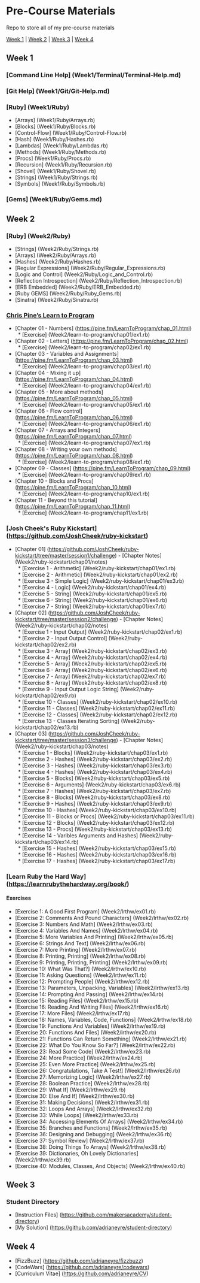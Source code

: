 # Pre-Course Materials

Repo to store all of my pre-course materials

[Week 1](#Week1) | [Week 2](#Week2) | [Week 3](#Week3) | [Week 4](#Week4)

## <a name="Week1">Week 1</a>

### [Command Line Help] (Week1/Terminal/Terminal-Help.md)
### [Git Help] (Week1/Git/Git-Help.md)
### [Ruby] (Week1/Ruby)
* [Arrays] (Week1/Ruby/Arrays.rb)
* [Blocks] (Week1/Ruby/Blocks.rb)
* [Control-Flow] (Week1/Ruby/Control-Flow.rb)
* [Hash] (Week1/Ruby/Hashes.rb)
* [Lambdas] (Week1/Ruby/Lambdas.rb)
* [Methods] (Week1/Ruby/Methods.rb)
* [Procs] (Week1/Ruby/Procs.rb)
* [Recursion] (Week1/Ruby/Recursion.rb)
* [Shovel] (Week1/Ruby/Shovel.rb)
* [Strings] (Week1/Ruby/Strings.rb)
* [Symbols] (Week1/Ruby/Symbols.rb)

### [Gems] (Week1/Ruby/Gems.md)

## <a name="Week2">Week 2</a>

### [Ruby] (Week2/Ruby)
* [Strings] (Week2/Ruby/Strings.rb)
* [Arrays] (Week2/Ruby/Arrays.rb)
* [Hashes] (Week2/Ruby/Hashes.rb)
* [Regular Expressions] (Week2/Ruby/Regular_Expressions.rb)
* [Logic and Control] (Week2/Ruby/Logic_and_Control.rb)
* [Reflection Introspection] (Week2/Ruby/Reflection_Introspection.rb)
* [ERB Embedded] (Week2/Ruby/ERB_Embedded.rb)
* [Ruby GEMS] (Week2/Ruby/Ruby_Gems.rb)
* [Sinatra] (Week2/Ruby/Sinatra.rb)

### [Chris Pine’s Learn to Program](https://drive.google.com/file/d/0Bz17qR4zZedib0M5RnRwWFl3MUk/view) <br />
* [Chapter 01 - Numbers] (https://pine.fm/LearnToProgram/chap_01.html) <br />
&nbsp;&nbsp;* [Exercise] (Week2/learn-to-program/chap01/ex1.rb) <br />
* [Chapter 02 - Letters] (https://pine.fm/LearnToProgram/chap_02.html) <br />
&nbsp;&nbsp;* [Exercise] (Week2/learn-to-program/chap02/ex1.rb) <br />
* [Chapter 03 - Variables and Assignments] (https://pine.fm/LearnToProgram/chap_03.html) <br />
&nbsp;&nbsp;* [Exercise] (Week2/learn-to-program/chap03/ex1.rb) <br />
* [Chapter 04 - Mixing it up] (https://pine.fm/LearnToProgram/chap_04.html) <br />
&nbsp;&nbsp;* [Exercise] (Week2/learn-to-program/chap04/ex1.rb) <br />
* [Chapter 05 - More about methods] (https://pine.fm/LearnToProgram/chap_05.html) <br />
&nbsp;&nbsp;* [Exercise] (Week2/learn-to-program/chap05/ex1.rb) <br />
* [Chapter 06 - Flow control] (https://pine.fm/LearnToProgram/chap_06.html) <br />
&nbsp;&nbsp;* [Exercise] (Week2/learn-to-program/chap06/ex1.rb) <br />
* [Chapter 07 - Arrays and Integers] (https://pine.fm/LearnToProgram/chap_07.html) <br />
&nbsp;&nbsp;* [Exercise] (Week2/learn-to-program/chap07/ex1.rb) <br />
* [Chapter 08 - Writing your own methods] (https://pine.fm/LearnToProgram/chap_08.html) <br />
&nbsp;&nbsp;* [Exercise] (Week2/learn-to-program/chap08/ex1.rb) <br />
* [Chapter 09 - Classes] (https://pine.fm/LearnToProgram/chap_09.html) <br />
&nbsp;&nbsp;* [Exercise] (Week2/learn-to-program/chap09/ex1.rb) <br />
* [Chapter 10 - Blocks and Procs] (https://pine.fm/LearnToProgram/chap_10.html) <br />
&nbsp;&nbsp;* [Exercise] (Week2/learn-to-program/chap10/ex1.rb) <br />
* [Chapter 11 - Beyond this tutorial] (https://pine.fm/LearnToProgram/chap_11.html) <br />
&nbsp;&nbsp;* [Exercise] (Week2/learn-to-program/chap11/ex1.rb) <br />

### [Josh Cheek's Ruby Kickstart] (https://github.com/JoshCheek/ruby-kickstart)
* [Chapter 01] (https://github.com/JoshCheek/ruby-kickstart/tree/master/session1/challenge) - [Chapter Notes] (Week2/ruby-kickstart/chap01/notes) <br />
&nbsp;&nbsp;* [Exercise 1 - Arithmetic] (Week2/ruby-kickstart/chap01/ex1.rb) <br />
&nbsp;&nbsp;* [Exercise 2 - Arithmetic] (Week2/ruby-kickstart/chap01/ex2.rb) <br />
&nbsp;&nbsp;* [Exercise 3 - Simple Logic] (Week2/ruby-kickstart/chap01/ex3.rb) <br />
&nbsp;&nbsp;* [Exercise 4 - Logic] (Week2/ruby-kickstart/chap01/ex4.rb) <br />
&nbsp;&nbsp;* [Exercise 5 - String] (Week2/ruby-kickstart/chap01/ex5.rb) <br />
&nbsp;&nbsp;* [Exercise 6 - String] (Week2/ruby-kickstart/chap01/ex6.rb) <br />
&nbsp;&nbsp;* [Exercise 7 - String] (Week2/ruby-kickstart/chap01/ex7.rb) <br />
* [Chapter 02] (https://github.com/JoshCheek/ruby-kickstart/tree/master/session2/challenge) - [Chapter Notes] (Week2/ruby-kickstart/chap02/notes) <br />
&nbsp;&nbsp;* [Exercise 1 - Input Output] (Week2/ruby-kickstart/chap02/ex1.rb) <br />
&nbsp;&nbsp;* [Exercise 2 - Input Output Control] (Week2/ruby-kickstart/chap02/ex2.rb) <br />
&nbsp;&nbsp;* [Exercise 3 - Array] (Week2/ruby-kickstart/chap02/ex3.rb) <br />
&nbsp;&nbsp;* [Exercise 4 - Array] (Week2/ruby-kickstart/chap02/ex4.rb) <br />
&nbsp;&nbsp;* [Exercise 5 - Array] (Week2/ruby-kickstart/chap02/ex5.rb) <br />
&nbsp;&nbsp;* [Exercise 6 - Array] (Week2/ruby-kickstart/chap02/ex6.rb)<br />
&nbsp;&nbsp;* [Exercise 7 - Array] (Week2/ruby-kickstart/chap02/ex7.rb) <br />
&nbsp;&nbsp;* [Exercise 8 - Array] (Week2/ruby-kickstart/chap02/ex8.rb) <br />
&nbsp;&nbsp;* [Exercise 9 - Input Output Logic String] (Week2/ruby-kickstart/chap02/ex9.rb)<br />
&nbsp;&nbsp;* [Exercise 10 - Classes] (Week2/ruby-kickstart/chap02/ex10.rb) <br />
&nbsp;&nbsp;* [Exercise 11 - Classes] (Week2/ruby-kickstart/chap02/ex11.rb)<br />
&nbsp;&nbsp;* [Exercise 12 - Classes] (Week2/ruby-kickstart/chap02/ex12.rb)<br />
&nbsp;&nbsp;* [Exercise 13 - Classes Iterating Sorting] (Week2/ruby-kickstart/chap02/ex13.rb) <br />
* [Chapter 03] (https://github.com/JoshCheek/ruby-kickstart/tree/master/session3/challenge)  - [Chapter Notes] (Week2/ruby-kickstart/chap03/notes) <br />
&nbsp;&nbsp;* [Exercise 1 - Blocks] (Week2/ruby-kickstart/chap03/ex1.rb) <br />
&nbsp;&nbsp;* [Exercise 2 - Hashes] (Week2/ruby-kickstart/chap03/ex2.rb) <br />
&nbsp;&nbsp;* [Exercise 3 - Hashes] (Week2/ruby-kickstart/chap03/ex3.rb) <br />
&nbsp;&nbsp;* [Exercise 4 - Hashes] (Week2/ruby-kickstart/chap03/ex4.rb) <br />
&nbsp;&nbsp;* [Exercise 5 - Blocks] (Week2/ruby-kickstart/chap03/ex5.rb)<br />
&nbsp;&nbsp;* [Exercise 6 - Arguments] (Week2/ruby-kickstart/chap03/ex6.rb)<br />
&nbsp;&nbsp;* [Exercise 7 - Hashes] (Week2/ruby-kickstart/chap03/ex7.rb)<br />
&nbsp;&nbsp;* [Exercise 8 - Blocks] (Week2/ruby-kickstart/chap03/ex8.rb)<br />
&nbsp;&nbsp;* [Exercise 9 - Hashes] (Week2/ruby-kickstart/chap03/ex9.rb) <br />
&nbsp;&nbsp;* [Exercise 10 - Hashes] (Week2/ruby-kickstart/chap03/ex10.rb)<br />
&nbsp;&nbsp;* [Exercise 11 - Blocks or Procs] (Week2/ruby-kickstart/chap03/ex11.rb)<br />
&nbsp;&nbsp;* [Exercise 12 - Blocks] (Week2/ruby-kickstart/chap03/ex12.rb)<br />
&nbsp;&nbsp;* [Exercise 13 - Procs] (Week2/ruby-kickstart/chap03/ex13.rb)<br />
&nbsp;&nbsp;* [Exercise 14 - Varibles Arguments and Hashes] (Week2/ruby-kickstart/chap03/ex14.rb)<br />
&nbsp;&nbsp;* [Exercise 15 - Hashes] (Week2/ruby-kickstart/chap03/ex15.rb)<br />
&nbsp;&nbsp;* [Exercise 16 - Hashes] (Week2/ruby-kickstart/chap03/ex16.rb)<br />
&nbsp;&nbsp;* [Exercise 17 - Hashes] (Week2/ruby-kickstart/chap03/ex17.rb)<br />

### [Learn Ruby the Hard Way] (https://learnrubythehardway.org/book/)
#### Exercises #####
* [Exercise 1: A Good First Program] (Week2/lrthw/ex01.rb)
* [Exercise 2: Comments And Pound Characters] (Week2/lrthw/ex02.rb)
* [Exercise 3: Numbers And Math] (Week2/lrthw/ex03.rb)
* [Exercise 4: Variables And Names] (Week2/lrthw/ex04.rb)
* [Exercise 5: More Variables And Printing] (Week2/lrthw/ex05.rb)
* [Exercise 6: Strings And Text] (Week2/lrthw/ex06.rb)
* [Exercise 7: More Printing] (Week2/lrthw/ex07.rb)
* [Exercise 8: Printing, Printing] (Week2/lrthw/ex08.rb)
* [Exercise 9: Printing, Printing, Printing] (Week2/lrthw/ex09.rb)
* [Exercise 10: What Was That?] (Week2/lrthw/ex10.rb)
* [Exercise 11: Asking Questions] (Week2/lrthw/ex11.rb)
* [Exercise 12: Prompting People] (Week2/lrthw/ex12.rb)
* [Exercise 13: Parameters, Unpacking, Variables] (Week2/lrthw/ex13.rb)
* [Exercise 14: Prompting And Passing] (Week2/lrthw/ex14.rb)
* [Exercise 15: Reading Files] (Week2/lrthw/ex15.rb)
* [Exercise 16: Reading And Writing Files] (Week2/lrthw/ex16.rb)
* [Exercise 17: More Files] (Week2/lrthw/ex17.rb)
* [Exercise 18: Names, Variables, Code, Functions] (Week2/lrthw/ex18.rb)
* [Exercise 19: Functions And Variables] (Week2/lrthw/ex19.rb)
* [Exercise 20: Functions And Files] (Week2/lrthw/ex20.rb)
* [Exercise 21: Functions Can Return Something] (Week2/lrthw/ex21.rb)
* [Exercise 22: What Do You Know So Far?] (Week2/lrthw/ex22.rb)
* [Exercise 23: Read Some Code] (Week2/lrthw/ex23.rb)
* [Exercise 24: More Practice] (Week2/lrthw/ex24.rb)
* [Exercise 25: Even More Practice] (Week2/lrthw/ex25.rb)
* [Exercise 26: Congratulations, Take A Test!] (Week2/lrthw/ex26.rb)
* [Exercise 27: Memorizing Logic] (Week2/lrthw/ex27.rb)
* [Exercise 28: Boolean Practice] (Week2/lrthw/ex28.rb)
* [Exercise 29: What If] (Week2/lrthw/ex29.rb)
* [Exercise 30: Else And If] (Week2/lrthw/ex30.rb)
* [Exercise 31: Making Decisions] (Week2/lrthw/ex31.rb)
* [Exercise 32: Loops And Arrays] (Week2/lrthw/ex32.rb)
* [Exercise 33: While Loops] (Week2/lrthw/ex33.rb)
* [Exercise 34: Accessing Elements Of Arrays] (Week2/lrthw/ex34.rb)
* [Exercise 35: Branches and Functions] (Week2/lrthw/ex35.rb)
* [Exercise 36: Designing and Debugging] (Week2/lrthw/ex36.rb)
* [Exercise 37: Symbol Review] (Week2/lrthw/ex37.rb)
* [Exercise 38: Doing Things To Arrays] (Week2/lrthw/ex38.rb)
* [Exercise 39: Dictionaries, Oh Lovely Dictionaries] (Week2/lrthw/ex39.rb)
* [Exercise 40: Modules, Classes, And Objects] (Week2/lrthw/ex40.rb)

## <a name="Week3">Week 3</a> ##
### Student Directory ###
* [Instruction Files] (https://github.com/makersacademy/student-directory)<br />
* [My Solution] (https://github.com/adrianeyre/student-directory)<br />

## <a name="Week4">Week 4</a>
* [FizzBuzz] (https://github.com/adrianeyre/fizzbuzz)<br />
* [CodeWars] (https://github.com/adrianeyre/codewars)<br />
* [Curriculum Vitae] (https://github.com/adrianeyre/CV)<br />

